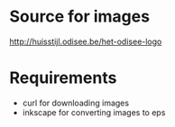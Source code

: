 # Source for images 

http://huisstijl.odisee.be/het-odisee-logo

# Requirements

-   curl for downloading images
-   inkscape for converting images to eps 